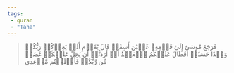 ```yaml
---
tags: 
 - quran 
 - "Taha"
---
```


> فَرَجَعَ مُوسَىٰٓ إِلَىٰ قَوۡمِهِۦ غَضۡبَٰنَ أَسِفٗاۚ قَالَ يَٰقَوۡمِ أَلَمۡ يَعِدۡكُمۡ رَبُّكُمۡ وَعۡدًا حَسَنًاۚ أَفَطَالَ عَلَيۡكُمُ ٱلۡعَهۡدُ أَمۡ أَرَدتُّمۡ أَن يَحِلَّ عَلَيۡكُمۡ غَضَبٞ مِّن رَّبِّكُمۡ فَأَخۡلَفۡتُم مَّوۡعِدِي
